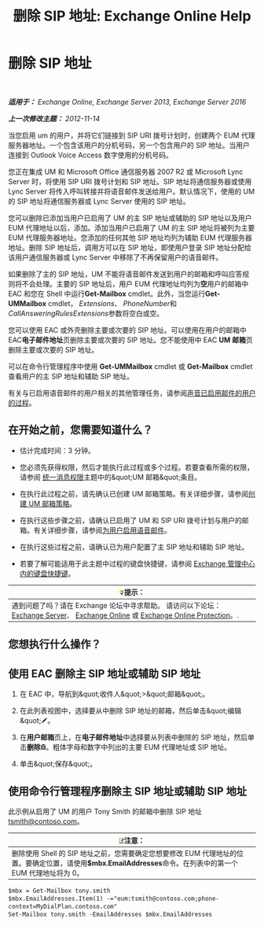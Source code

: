 ﻿---
title: '删除 SIP 地址: Exchange Online Help'
TOCTitle: 删除 SIP 地址
ms:assetid: eaaff0b0-7d85-4845-a7b8-ac22b42bc415
ms:mtpsurl: https://technet.microsoft.com/zh-cn/library/JJ662761(v=EXCHG.150)
ms:contentKeyID: 50556692
ms.date: 05/23/2018
mtps_version: v=EXCHG.150
ms.translationtype: MT
---

# 删除 SIP 地址

 

_**适用于：** Exchange Online, Exchange Server 2013, Exchange Server 2016_

_**上一次修改主题：** 2012-11-14_

当您启用 um 的用户，并将它们链接到 SIP URI 拨号计划时，创建两个 EUM 代理服务器地址。一个包含该用户的分机号码，另一个包含用户的 SIP 地址。当用户连接到 Outlook Voice Access 数字使用的分机号码。

您正在集成 UM 和 Microsoft Office 通信服务器 2007 R2 或 Microsoft Lync Server 时，将使用 SIP URI 拨号计划和 SIP 地址。SIP 地址将通信服务器或使用 Lync Server 将传入呼叫转接并将语音邮件发送给用户。默认情况下，使用的 UM 的 SIP 地址将通信服务器或 Lync Server 使用的 SIP 地址。

您可以删除已添加当用户已启用了 UM 的主 SIP 地址或辅助的 SIP 地址以及用户 EUM 代理地址以后，添加。添加当用户已启用了 UM 的主 SIP 地址将被列为主要 EUM 代理服务器地址。您添加的任何其他 SIP 地址均列为辅助 EUM 代理服务器地址。删除 SIP 地址后，调用方可以在 SIP 地址，即使用户登录 SIP 地址分配给该用户通信服务器或 Lync Server 中移除了不再保留用户的语音邮件。

如果删除了主的 SIP 地址，UM 不能将语音邮件发送到用户的邮箱和呼叫应答规则将不会处理。主要的 SIP 地址后，用户 EUM 代理地址均列为**空**用户的邮箱中 EAC 和您在 Shell 中运行**Get-Mailbox** cmdlet。此外，当您运行**Get-UMMailbox** cmdlet， *Extensions*、 *PhoneNumber*和*CallAnsweringRulesExtensions*参数将空白或空。

您可以使用 EAC 或外壳删除主要或次要的 SIP 地址。可以使用在用户的邮箱中 EAC**电子邮件地址**页删除主要或次要的 SIP 地址。您不能使用中 EAC **UM 邮箱**页删除主要或次要的 SIP 地址。

可以在命令行管理程序中使用 **Get-UMMailbox** cmdlet 或 **Get-Mailbox** cmdlet 查看用户的主 SIP 地址和辅助 SIP 地址。

有关与已启用语音邮件的用户相关的其他管理任务，请参阅[声音已启用邮件的用户的过程](voice-mail-enabled-user-procedures-exchange-2013-help.md)。

## 在开始之前，您需要知道什么？

  - 估计完成时间：3 分钟。

  - 您必须先获得权限，然后才能执行此过程或多个过程。若要查看所需的权限，请参阅 [统一消息权限](unified-messaging-permissions-exchange-2013-help.md)主题中的\&quot;UM 邮箱\&quot;条目。

  - 在执行此过程之前，请先确认已创建 UM 邮箱策略。有关详细步骤，请参阅[创建 UM 邮箱策略](create-a-um-mailbox-policy-exchange-2013-help.md)。

  - 在执行这些步骤之前，请确认已启用了 UM 和 SIP URI 拨号计划与用户的邮箱。有关详细步骤，请参阅[为用户启用语音邮件](enable-a-user-for-voice-mail-exchange-2013-help.md)。

  - 在执行这些过程之前，请确认已为用户配置了主 SIP 地址和辅助 SIP 地址。

  - 若要了解可能适用于此主题中过程的键盘快捷键，请参阅 [Exchange 管理中心内的键盘快捷键](keyboard-shortcuts-in-the-exchange-admin-center-exchange-online-protection-help.md)。

<table>
<thead>
<tr class="header">
<th><img src="images/Bb124558.tip(EXCHG.150).gif" title="提示" alt="提示" />提示：</th>
</tr>
</thead>
<tbody>
<tr class="odd">
<td>遇到问题了吗？请在 Exchange 论坛中寻求帮助。 请访问以下论坛：<a href="https://go.microsoft.com/fwlink/p/?linkid=60612">Exchange Server</a>、 <a href="https://go.microsoft.com/fwlink/p/?linkid=267542">Exchange Online</a> 或 <a href="https://go.microsoft.com/fwlink/p/?linkid=285351">Exchange Online Protection</a>。.</td>
</tr>
</tbody>
</table>


## 您想执行什么操作？

## 使用 EAC 删除主 SIP 地址或辅助 SIP 地址

1.  在 EAC 中，导航到\&quot;收件人\&quot;\>\&quot;邮箱\&quot;。

2.  在此列表视图中，选择要从中删除 SIP 地址的邮箱，然后单击\&quot;编辑\&quot;![编辑图标](images/Bb124582.6f53ccb2-1f13-4c02-bea0-30690e6ea71d(EXCHG.150).gif "编辑图标")。

3.  在**用户邮箱**页上，在**电子邮件地址**中选择要从列表中删除的 SIP 地址，然后单击**删除**![删除图标](images/JJ657511.14f639f6-61e8-4418-bbfb-0db14de9d2f5(EXCHG.150).gif "删除图标")。粗体字母和数字中列出的主要 EUM 代理地址或 SIP 地址。

4.  单击\&quot;保存\&quot;。

## 使用命令行管理程序删除主 SIP 地址或辅助 SIP 地址

此示例从启用了 UM 的用户 Tony Smith 的邮箱中删除 SIP 地址 tsmith@contoso.com。

<table>
<thead>
<tr class="header">
<th><img src="images/Bb124558.note(EXCHG.150).gif" title="注意" alt="注意" />注意：</th>
</tr>
</thead>
<tbody>
<tr class="odd">
<td>删除使用 Shell 的 SIP 地址之前，您需要确定您想要修改 EUM 代理地址的位置。要确定位置，请使用<strong>$mbx.EmailAddresses</strong>命令。在列表中的第一个 EUM 代理地址将为 0。</td>
</tr>
</tbody>
</table>


    $mbx = Get-Mailbox tony.smith
    $mbx.EmailAddresses.Item(1) -="eum:tsmith@contoso.com;phone-context=MyDialPlan.contoso.com"
    Set-Mailbox tony.smith -EmailAddresses $mbx.EmailAddresses

